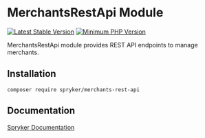 # MerchantsRestApi Module
[![Latest Stable Version](https://poser.pugx.org/spryker/merchants-rest-api/v/stable.svg)](https://packagist.org/packages/spryker/merchants-rest-api)
[![Minimum PHP Version](https://img.shields.io/badge/php-%3E%3D%208.2-8892BF.svg)](https://php.net/)

MerchantsRestApi module provides REST API endpoints to manage merchants.

## Installation

```
composer require spryker/merchants-rest-api
```

## Documentation

[Spryker Documentation](https://docs.spryker.com)
